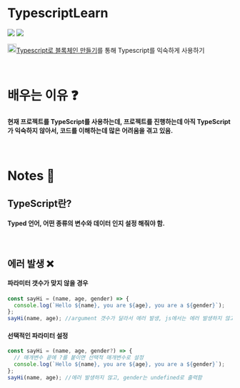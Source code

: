 # TypescriptLearn

<img src="https://img.shields.io/badge/javascript-F7DF1E.svg?&style=for-the-badge&logo=javascript&logoColor=black" /> <img src="https://img.shields.io/badge/typescript-3776AB.svg?&style=for-the-badge&logo=Typescript&logoColor=white" />

<a href="https://nomadcoders.co/typescript-for-beginners/lobby"><img src ='https://nomadcoders.co/m.svg' width='20px' />Typescript로 블록체인 만들기</a>를 통해 Typescript를 익숙하게 사용하기

<br/>

# 배우는 이유 ❓

#### 현재 프로젝트를 TypeScript를 사용하는데, 프로젝트를 진행하는데 아직 TypeScript가 익숙하지 않아서, 코드를 이해하는데 많은 어려움을 겪고 있음.

<br/>

# Notes 📝

## TypeScript란?

#### Typed 언어, 어떤 종류의 변수와 데이터 인지 설정 해줘야 함.

<br/>

## 에러 발생 ❌

#### 파라미터 갯수가 맞지 않을 경우

```typescript
const sayHi = (name, age, gender) => {
  console.log(`Hello ${name}, you are ${age}, you are a ${gender}`);
};
sayHi(name, age); //argument 갯수가 달라서 에러 발생, js에서는 에러 발생하지 않고 undefined출력함
```

#### 선택적인 파라미터 설정

```typescript
const sayHi = (name, age, gender?) => {
  // 매개변수 끝에 ?를 붙이면 선택적 매개변수로 설정
  console.log(`Hello ${name}, you are ${age}, you are a ${gender}`);
};
sayHi(name, age); //에러 발생하지 않고, gender는 undefined로 출력함
```
